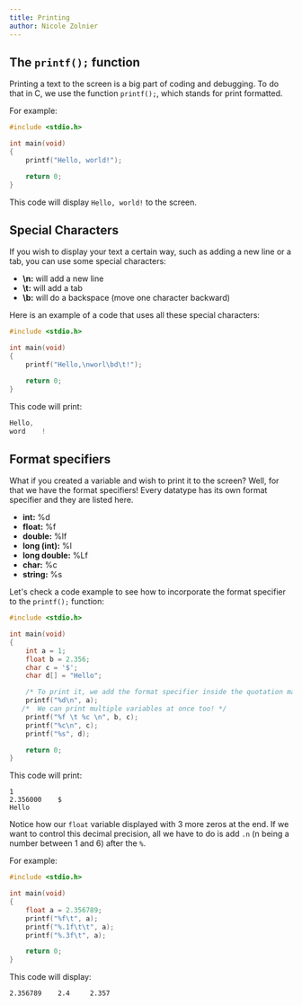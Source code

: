 ```yaml
---
title: Printing
author: Nicole Zolnier
---
```


## The `printf();` function

Printing a text to the screen is a big part of coding and debugging. To do that in C, we use the function `printf();`, which stands for print formatted.

For example:
``` c
#include <stdio.h>

int main(void)
{
    printf("Hello, world!");

    return 0;
}
```

This code will display  ```Hello, world!```  to the screen.

## Special Characters

If you wish to display your text a certain way, such as adding a new line or a tab, you can use some special characters:

- **\\n:** will add a new line
- **\\t:** will add a tab
- **\\b:** will do a backspace (move one character backward)

Here is an example of a code that uses all these special characters:

``` c
#include <stdio.h>

int main(void)
{
    printf("Hello,\nworl\bd\t!");

    return 0;
}
```
This code will print:
```c
Hello,
word    !
```

## Format specifiers

What if you created a variable and wish to print it to the screen? Well, for that we have the format specifiers! Every datatype has its own format specifier and they are listed here.

- **int:** %d
- **float:** %f
- **double:** %lf
- **long (int):** %l
- **long double:** %Lf
- **char:** %c
- **string:** %s

Let's check a code example to see how to incorporate the format specifier to the `printf();` function:

``` c
#include <stdio.h>

int main(void)
{
    int a = 1;
    float b = 2.356;
    char c = '$';
    char d[] = "Hello";

    /* To print it, we add the format specifier inside the quotation marks, followed by a comma and the variable itself. */
    printf("%d\n", a);
   /*  We can print multiple variables at once too! */
    printf("%f \t %c \n", b, c);
    printf("%c\n", c);
    printf("%s", d);

    return 0;
}
```
This code will print:
```
1
2.356000    $
Hello
```

Notice how our `float` variable displayed with 3 more zeros at the end. If we want to control this decimal precision, all we have to do is add `.n` (n being a number between 1 and 6) after the `%`.

For example:

``` c
#include <stdio.h>

int main(void)
{
    float a = 2.356789;
    printf("%f\t", a);
    printf("%.1f\t\t", a);
    printf("%.3f\t", a);

    return 0;
}
```
This code will display:
```
2.356789	2.4		2.357
```
